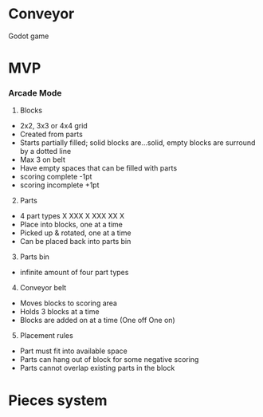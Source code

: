 # Conveyor
Godot game

# MVP

### Arcade Mode

1. Blocks
  * 2x2, 3x3 or 4x4 grid
  * Created from parts
  * Starts partially filled; solid blocks are...solid, empty blocks are surround by a dotted line
  * Max 3 on belt
  * Have empty spaces that can be filled with parts
  * scoring complete -1pt
  * scoring incomplete +1pt

2. Parts
  * 4 part types
     X      XXX     X       XXX
                    XX       X
  * Place into blocks, one at a time
  * Picked up & rotated, one at a time
  * Can be placed back into parts bin

3. Parts bin
  * infinite amount of four  part types

4. Conveyor belt
  * Moves blocks to scoring area
  * Holds 3 blocks at a time
  * Blocks are added on at a time (One off One on)

5. Placement rules
  * Part must fit into available space
  * Parts can hang out of block for some negative scoring
  * Parts cannot overlap existing parts in the block

# Pieces system



